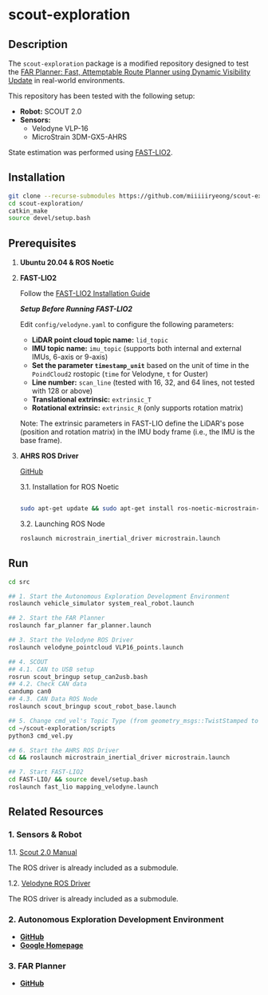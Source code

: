 # scout-exploration

## Description

The `scout-exploration` package is a modified repository designed to test the [FAR Planner: Fast, Attemptable Route Planner using Dynamic Visibility Update](https://github.com/MichaelFYang/far_planner.git) in real-world environments.

This repository has been tested with the following setup:

- **Robot:** SCOUT 2.0
- **Sensors:**
    - Velodyne VLP-16
    - MicroStrain 3DM-GX5-AHRS

State estimation was performed using [FAST-LIO2](https://github.com/hku-mars/FAST_LIO.git).

## Installation

```bash
git clone --recurse-submodules https://github.com/miiiiiryeong/scout-exploration.git
cd scout-exploration/
catkin_make
source devel/setup.bash
```

## Prerequisites

1. **Ubuntu 20.04 & ROS Noetic**
2. **FAST-LIO2**
    
    Follow the [FAST-LIO2 Installation Guide](https://github.com/hku-mars/FAST_LIO.git)
    
    ***Setup Before Running FAST-LIO2***
    
    Edit `config/velodyne.yaml` to configure the following parameters:
    
    - **LiDAR point cloud topic name:** `lid_topic`
    - **IMU topic name:** `imu_topic` (supports both internal and external IMUs, 6-axis or 9-axis)
    - **Set the parameter `timestamp_unit`** based on the unit of time in the `PoindCloud2` rostopic (`time` for Velodyne, `t` for Ouster)
    - **Line number:** `scan_line` (tested with 16, 32, and 64 lines, not tested with 128 or above)
    - **Translational extrinsic:** `extrinsic_T`
    - **Rotational extrinsic:** `extrinsic_R` (only supports rotation matrix)
    
    Note: The extrinsic parameters in FAST-LIO define the LiDAR's pose (position and rotation matrix) in the IMU body frame (i.e., the IMU is the base frame).
    
3. **AHRS ROS Driver**
    
    [GitHub](https://github.com/LORD-MicroStrain/microstrain_inertial)
    
    3.1. Installation for ROS Noetic
    
    ```bash
    
    sudo apt-get update && sudo apt-get install ros-noetic-microstrain-inertial-driver
    ```
    
    3.2. Launching ROS Node
    
    ```bash
    roslaunch microstrain_inertial_driver microstrain.launch
    ```
    

## Run

```bash
cd src

## 1. Start the Autonomous Exploration Development Environment
roslaunch vehicle_simulator system_real_robot.launch

## 2. Start the FAR Planner
roslaunch far_planner far_planner.launch

## 3. Start the Velodyne ROS Driver
roslaunch velodyne_pointcloud VLP16_points.launch

## 4. SCOUT
## 4.1. CAN to USB setup
rosrun scout_bringup setup_can2usb.bash
## 4.2. Check CAN data
candump can0
## 4.3. CAN Data ROS Node
roslaunch scout_bringup scout_robot_base.launch

## 5. Change cmd_vel's Topic Type (from geometry_msgs::TwistStamped to geometry_msgs::Twist)
cd ~/scout-exploration/scripts
python3 cmd_vel.py

## 6. Start the AHRS ROS Driver
cd && roslaunch microstrain_inertial_driver microstrain.launch

## 7. Start FAST-LIO2
cd FAST-LIO/ && source devel/setup.bash
roslaunch fast_lio mapping_velodyne.launch
```

## Related Resources

### 1. Sensors & Robot

1.1. [Scout 2.0 Manual](https://docs.roas.co.kr/_downloads/c7772e0bb1e61af1b52371f2309a2907/Scout_2.0_User_Manual.pdf)

The ROS driver is already included as a submodule.

1.2. [Velodyne ROS Driver](https://github.com/ros-drivers/velodyne.git)

The ROS driver is already included as a submodule.

### 2. Autonomous Exploration Development Environment

- [**GitHub**](https://github.com/HongbiaoZ/autonomous_exploration_development_environment)
- [**Google Homepage**](https://github.com/HongbiaoZ/autonomous_exploration_development_environment)

### 3. FAR Planner

- [**GitHub**](https://github.com/HongbiaoZ/autonomous_exploration_development_environment)
